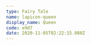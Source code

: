 ```yaml
---
type: Fairy Tale
name: lapicon-queen
display_name: Queen
code: e9d7
date: 2020-11-05T02:22:15.080Z
---
```

